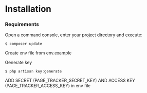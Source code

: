 Installation
============

### Requirements

Open a command console, enter your project directory and execute:

```console
$ composer update
```

Create env file from env.example

Generate key
```console
$ php artisan key:generate
```

ADD SECRET (PAGE_TRACKER_SECRET_KEY) AND ACCESS KEY (PAGE_TRACKER_ACCESS_KEY) in env file

